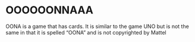 # OOOOOONNAAA
OONA is a game that has cards. It is similar to the game UNO but is not the same in that it is spelled “OONA” and is not copyrighted by Mattel
